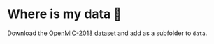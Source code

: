 # Where is my data 🧐
Download the [OpenMIC-2018 dataset](https://zenodo.org/record/1432913#.Y0rtuOxBw-Q) and add as a subfolder to `data`.
